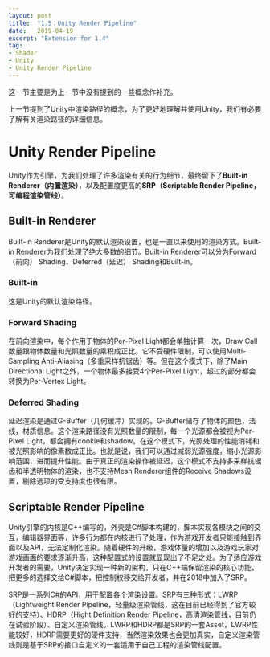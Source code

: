 ```yaml
---
layout: post
title:  "1.5：Unity Render Pipeline"
date:   2019-04-19
excerpt: "Extension for 1.4"
tag:
- Shader
- Unity
- Unity Render Pipeline
---
```


这一节主要是为上一节中没有提到的一些概念作补充。

上一节提到了Unity中渲染路径的概念，为了更好地理解并使用Unity，我们有必要了解有关渲染路径的详细信息。

# Unity Render Pipeline

Unity作为引擎，为我们处理了许多渲染有关的行为细节，最终留下了**Built-in Renderer（内置渲染）**，以及配置度更高的**SRP（Scriptable Render Pipeline，可编程渲染管线）**。

## Built-in Renderer

Built-in Renderer是Unity的默认渲染设置，也是一直以来使用的渲染方式。Built-in Renderer为我们处理了绝大多数的细节。Built-in Renderer可以分为Forward（前向） Shading、Deferred（延迟） Shading和Built-in。

### Built-in

这是Unity的默认渲染路径。

### Forward Shading

在前向渲染中，每个作用于物体的Per-Pixel Light都会单独计算一次，Draw Call数量跟物体数量和光照数量的乘积成正比。它不受硬件限制，可以使用Multi-Sampling Anti-Aliasing（多重采样抗锯齿）等。但在这个模式下，除了Main Directional Light之外，一个物体最多接受4个Per-Pixel Light，超过的部分都会转换为Per-Vertex Light。

### Deferred Shading

延迟渲染是通过G-Buffer（几何缓冲）实现的。G-Buffer储存了物体的颜色，法线，材质信息。这个渲染路径没有光照数量的限制，每一个光源都会被视为Per-Pixel Light，都会拥有cookie和shadow。在这个模式下，光照处理的性能消耗和被光照影响的像素数成正比。也就是说，我们可以通过减弱光源强度，缩小光源影响范围，进而提升性能。由于真正的渲染操作被延迟，这个模式不支持多采样抗锯齿和半透明物体的渲染，也不支持Mesh Renderer组件的Receive Shadows设置，剔除选项的受支持度也很有限。

## Scriptable Render Pipeline

Unity引擎的内核是C++编写的，外壳是C#脚本构建的，脚本实现各模块之间的交互，编辑器界面等，许多行为都在内核进行了处理，作为游戏开发者只能接触到界面以及API，无法定制化渲染。随着硬件的升级，游戏体量的增加以及游戏玩家对游戏画面的要求逐渐升高，这种配置式的设置就显现出了不足之处。为了适应游戏开发者的需要，Unity决定实现一种新的架构，只在C++端保留渲染的核心功能，把更多的选择交给C#脚本，把控制权移交给开发者，并在2018中加入了SRP。

SRP是一系列C#的API，用于配置各个渲染设置。SRP有三种形式：LWRP（Lightweight Render Pipeline，轻量级渲染管线，这在目前已经得到了官方较好的支持）、HDRP（Hight Definition Render Pipeline，高清渲染管线，目前仍在试验阶段）、自定义渲染管线。LWRP和HDRP都是SRP的一套Asset，LWRP性能较好，HDRP需要更好的硬件支持，当然渲染效果也会更加真实，自定义渲染管线则是基于SRP的接口自定义的一套适用于自己工程的渲染管线配置。